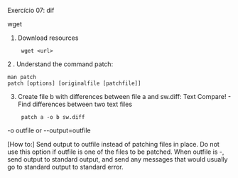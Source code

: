 Exercício 07: dif

wget <url>
1. Download resources
   
        wget <url>

2 . Understand the command patch:

    man patch
    patch [options] [originalfile [patchfile]]

3. Create file b with differences between file a and sw.diff:
Text Compare! - Find differences between two text files

        patch a -o b sw.diff

-o outfile  or  --output=outfile

[How to:]
Send output to outfile instead of patching files in place. Do not use this option if outfile is one of the files to be patched.  When outfile is -, send output to standard output, and  send  any messages that would usually go to standard output to standard error.
